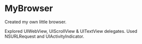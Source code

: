 # MyBrowser
Created my own little browser.

Explored UIWebView, UIScrollView & UITextView delegates.
Used NSURLRequest and UIActivityIndicator.
